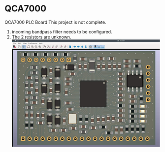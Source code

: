 # QCA7000
QCA7000 PLC Board
This project is not complete.
1. incoming bandpass filter needs to be configured.
2. The 2 resistors are unknown.
![](doc/img/model.jpg)
